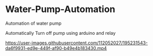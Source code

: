 # Water-Pump-Automation
Automation of water pump

Automatically Turn off pump using arduino and relay


https://user-images.githubusercontent.com/112052027/195231543-da6f9931-ed9e-449f-af90-b49e4b183430.mp4

